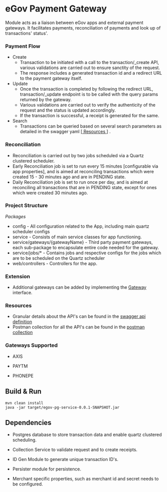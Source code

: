 

# eGov Payment Gateway



Module acts as a liaison between eGov apps and external payment gateways. It facilitates payments, reconciliation of payments and look up of transactions' status'.

### Payment Flow
- Create
   - Transaction to be initiated with a call to the transaction/_create API, various validations are carried out to ensure sanctity of the request.
   - The response includes a generated transaction id and a redirect URL to the payment gateway itself.
- Update
   -  Once the transaction is completed by following the redirect URL, transaction/_update endpoint is to be called with the query params returned by the gateway.
    - Various validations are carried out to verify the authenticity of the request and the status is updated accordingly.
    - If the transaction is successful, a receipt is generated for the same.
- Search
   -  Transactions can be queried based on several search parameters as detailed in the swagger yaml [[ Resources ](#resources)] .



### Reconciliation
- Reconciliation is carried out by two jobs scheduled via a Quartz clustered scheduler.
- Early Reconciliation job is set to run every 15 minutes [configurable via app properties], and is aimed at reconciling transactions which were created 15 - 30 minutes ago and are in PENDING state.
- Daily Reconciliation job is set to run once per day, and is aimed at reconciling all transactions that are in PENDING state, except for ones which were created 30 minutes ago.

### Project Structure
*Packages*
 - config - All configuration related to the App, including main quartz scheduler configs
 - service - Consists of main service classes for app functioning.
 - service/gateways/{gatewayName} - Third party payment gateways, each sub-package to encapsulate entire code needed for the gateway.
 - service/jobs/* - Contains jobs and respective configs for the jobs which are to be scheduled on the Quartz scheduler
 - web/controllers - Controllers for the app.

### Extension
- Additional gateways can be added by implementing the [Gateway](https://raw.githubusercontent.com/egovernments/egov-services/master/core/egov-pg-service/src/main/java/org/egov/pg/service/Gateway.java) interface.

### Resources
- Granular details about the API's can be found in the [swagger api definition](https://raw.githubusercontent.com/egovernments/egov-services/master/core/egov-pg-service/egov-pg-service.yml)
- Postman collection for all the API's can be found in the [postman collection](https://raw.githubusercontent.com/egovernments/egov-services/master/core/egov-pg-service/postman/Egov-PG-Service.postman_collection.json)

### Gateways Supported

- AXIS

- PAYTM

- PHONEPE



## Build & Run


    mvn clean install
    java -jar target/egov-pg-service-0.0.1-SNAPSHOT.jar


## Dependencies


- Postgres database to store transaction data and enable quartz clustered scheduling.
- Collection Service to validate request and to create receipts.

- ID Gen Module to generate unique transaction ID's.

- Persister module for persistence.

- Merchant specific properties, such as merchant id and secret needs to be configured.
